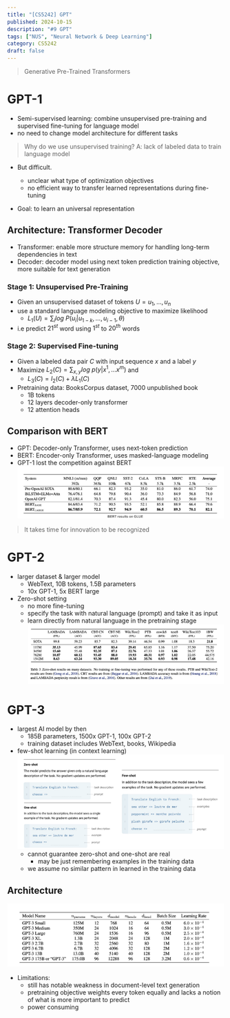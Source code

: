 ```yaml
---
title: "[CS5242] GPT"
published: 2024-10-15
description: "#9 GPT"
tags: ["NUS", "Neural Network & Deep Learning"]
category: CS5242
draft: false
---
```

> Generative Pre-Trained Transformers
# GPT-1

- Semi-supervised learning: combine unsupervised pre-training and supervised fine-tuning for language model
- no need to change model architecture for different tasks

> Why do we use unsupervised training?
A: lack of labeled data to train language model
- But difficult.
    - unclear what type of optimization objectives
    - no efficient way to transfer learned representations during fine-tuning

- Goal: to learn an universal representation

## Architecture: Transformer Decoder
- Transformer: enable more structure memory for handling long-term dependencies in text
- Decoder: decoder model using next token prediction training objective, more suitable for text generation

### Stage 1: Unsupervised Pre-Training
- Given an unsupervised dataset of tokens $U = u_1, ..., u_n$
- use a standard language modeling objective to maximize likelihood
    - $L_1(U) = \sum_i log \ P(u_i | u_{1-k}, ... , u_{i-1}, \theta)$
- i.e predict $21^{st}$ word using $1^{st}$ to $20^{th}$ words
### Stage 2: Supervised Fine-tuning
- Given a labeled data pair $C$ with input sequence $x$ and a label $y$
- Maximize $L_2(C) = \sum_{x,y} log \ p(y|x^1, ...x^m)$ and
    - $L_3(C) = l_2(C) + \lambda L_1(C)$
- Pretraining data: BooksCorpus dataset, 7000 unpublished book
    - 1B tokens
    - 12 layers decoder-only transformer
    - 12 attention heads
## Comparison with BERT
- GPT: Decoder-only Transformer, uses next-token prediction
- BERT: Encoder-only Transformer, uses masked-language modeling
- GPT-1 lost the competition against BERT
![BERT vs. GPT-1](bert.png)

> It takes time for innovation to be recognized

# GPT-2
- larger dataset & larger model
    - WebText, 10B tokens, 1.5B parameters
    - 10x GPT-1, 5x BERT large
- Zero-shot setting
    - no more fine-tuning
    - specify the task with natural language (prompt) and take it as input
    - learn directly from natural language in the pretraining stage
![GPT-2 performance](gpt2.png)

# GPT-3
- largest AI model by then
    - 185B parameters, 1500x GPT-1, 100x GPT-2
    - training dataset includes WebText, books, Wikipedia
- few-shot learning (in context learning)
    ![hew-shot learning](few_shot.png)
    - cannot guarantee zero-shot and one-shot are real
        - may be just remembering examples in the training data
    - we assume no similar pattern in learned in the training data
## Architecture
![architecture](architecture.png)

- Limitations:
    - still has notable weakness in document-level text generation
    - pretraining objective weights every token equally and lacks a notion of what is more important to predict
    - power consuming